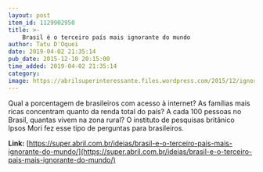 ```yaml
---
layout: post
item_id: 1129902950
title: >-
    Brasil é o terceiro país mais ignorante do mundo
author: Tatu D'Oquei
date: 2019-04-02 21:35:14
pub_date: 2015-12-10 20:15:00
time_added: 2019-04-02 21:35:14
category: 
image: https://abrilsuperinteressante.files.wordpress.com/2015/12/ignorante-fb.png
---
```


Qual a porcentagem de brasileiros com acesso à internet? As famílias mais ricas concentram quanto da renda total do país? A cada 100 pessoas no Brasil, quantas vivem na zona rural? O instituto de pesquisas britânico Ipsos Mori fez esse tipo de perguntas para brasileiros.

**Link:** [https://super.abril.com.br/ideias/brasil-e-o-terceiro-pais-mais-ignorante-do-mundo/](https://super.abril.com.br/ideias/brasil-e-o-terceiro-pais-mais-ignorante-do-mundo/)

